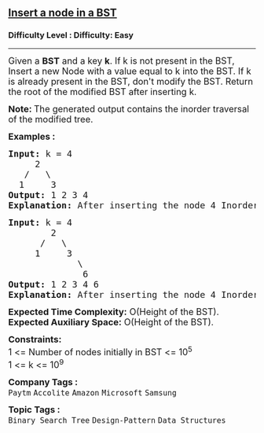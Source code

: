 <h2><a href="https://www.geeksforgeeks.org/problems/insert-a-node-in-a-bst/1?page=1&difficulty%255B%255D=0&category%255B%255D=Binary%2520Search%2520Tree&sortBy=submissions">Insert a node in a BST</a></h2><h3>Difficulty Level : Difficulty: Easy</h3><hr><div class="problems_problem_content__Xm_eO"><p><span style="font-size: 18px;">Given a <strong>BST</strong> and a key <strong>k</strong>. If k is not present in the BST, Insert a new Node with a value equal to k into the BST. If k </span><span style="font-size: 18px;">is already present in the BST, don't modify the BST. R</span><span style="font-size: 18px;">eturn the root of the modified BST after inserting k.&nbsp;</span></p>
<p><span style="font-size: 18px;"><strong>Note:&nbsp;</strong>The generated output contains the inorder traversal of the modified tree.</span></p>
<p><span style="font-size: 18px;"><strong>Examples :</strong></span></p>
<pre><span style="font-size: 18px;"><strong>Input: </strong>k = 4
&nbsp; &nbsp; &nbsp;2
&nbsp;  /&nbsp;&nbsp; \ &nbsp; <br>  1&nbsp;  &nbsp; 3
<strong>Output: </strong>1 2 3 4<strong>
Explanation: </strong>After inserting the node 4 Inorder traversal will be 1 2 3 4.</span>
</pre>
<pre><span style="font-size: 18px;"><strong>Input: </strong>k = 4
  &nbsp; &nbsp; &nbsp;&nbsp;2
&nbsp; &nbsp; &nbsp;&nbsp;/&nbsp;&nbsp; \
 &nbsp; &nbsp; 1 &nbsp; &nbsp; 3
 &nbsp;  &nbsp; &nbsp; &nbsp;   &nbsp;\
 &nbsp;  &nbsp;&nbsp; &nbsp; &nbsp;   &nbsp;6
<strong>Output: </strong>1 2 3 4 6<strong>
Explanation: </strong>After inserting the node 4 Inorder traversal of the above tree will be 1 2 3 4 6.</span></pre>
<p><span style="font-size: 18px;"><strong>Expected Time Complexity:</strong>&nbsp;O(Height of the BST).<br><strong>Expected Auxiliary Space:</strong>&nbsp;O(Height of the BST).</span></p>
<p><span style="font-size: 18px;"><strong>Constraints:</strong><br>1 &lt;= Number of nodes initially in BST &lt;= 10<sup>5</sup></span><br><span style="font-size: 18px;">1 &lt;= k &lt;= 10<sup>9</sup></span></p></div><p><span style=font-size:18px><strong>Company Tags : </strong><br><code>Paytm</code>&nbsp;<code>Accolite</code>&nbsp;<code>Amazon</code>&nbsp;<code>Microsoft</code>&nbsp;<code>Samsung</code>&nbsp;<br><p><span style=font-size:18px><strong>Topic Tags : </strong><br><code>Binary Search Tree</code>&nbsp;<code>Design-Pattern</code>&nbsp;<code>Data Structures</code>&nbsp;